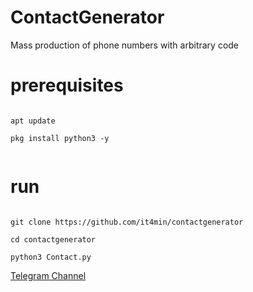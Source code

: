 # ContactGenerator

Mass production of phone numbers with arbitrary code
<br />
# prerequisites
<pre>
<code>
apt update <br />
pkg install python3 -y <br />
</code></pre>


# run
<pre><code>
git clone https://github.com/it4min/contactgenerator <br />
cd contactgenerator <br />
python3 Contact.py
</code></pre>
<a href="https://t.me/LinuxH">Telegram Channel</a>
